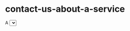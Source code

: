 # contact-us-about-a-service
A <select> form element / dropdown Javascript and HTML navigation widget to direct users to the correct specific form on a contact us page
